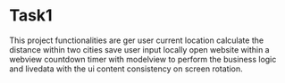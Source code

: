 # Task1
This project functionalities are ger user current location calculate the distance within two cities save user input locally open website within a webview countdown timer with modelview to perform the business logic and livedata with the ui content consistency on screen rotation.  
